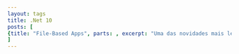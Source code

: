 ```yaml
---
layout: tags
title: .Net 10
posts: [
{title: "File-Based Apps", parts: , excerpt: "Uma das novidades mais legais do .Net 10 é o suporte a aplicativos baseados em arquivos.", url: /2025/08/file-based-apps}
]
---
```

